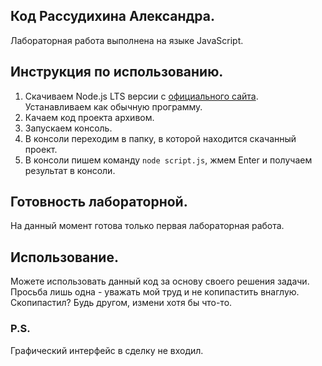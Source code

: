## Код Рассудихина Александра.

Лабораторная работа выполнена на языке JavaScript.

## Инструкция по использованию.

1. Скачиваем Node.js LTS версии с [официального сайта](https://nodejs.org/en/download/). Устанавливаем как обычную программу.
2. Качаем код проекта архивом.
3. Запускаем консоль.
4. В консоли переходим в папку, в которой находится скачанный проект.
5. В консоли пишем команду `node script.js`, жмем Enter и получаем результат в консоли.

## Готовность лабораторной.

На данный момент готова только первая лабораторная работа. 

## Использование.

Можете использовать данный код за основу своего решения задачи. Просьба лишь одна - уважать мой труд и не копипастить внаглую. Скопипастил? Будь другом, измени хотя бы что-то. 

### P.S.

Графический интерфейс в сделку не входил.
